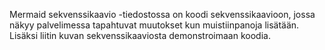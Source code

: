 Mermaid sekvenssikaavio -tiedostossa on koodi sekvenssikaavioon, jossa näkyy palvelimessa tapahtuvat muutokset kun muistiinpanoja lisätään. Lisäksi liitin kuvan sekvenssikaaviosta demonstroimaan koodia.
